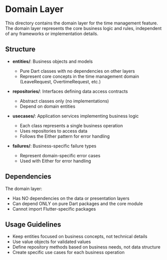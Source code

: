 # Domain Layer

This directory contains the domain layer for the time management feature. The domain layer represents the core business logic and rules, independent of any frameworks or implementation details.

## Structure

- **entities/**: Business objects and models
  - Pure Dart classes with no dependencies on other layers
  - Represent core concepts in the time management domain (LeaveRequest, OvertimeRequest, etc.)

- **repositories/**: Interfaces defining data access contracts
  - Abstract classes only (no implementations)
  - Depend on domain entities

- **usecases/**: Application services implementing business logic
  - Each class represents a single business operation
  - Uses repositories to access data
  - Follows the Either pattern for error handling

- **failures/**: Business-specific failure types
  - Represent domain-specific error cases
  - Used with Either for error handling

## Dependencies

The domain layer:
- Has NO dependencies on the data or presentation layers
- Can depend ONLY on pure Dart packages and the core module
- Cannot import Flutter-specific packages

## Usage Guidelines

- Keep entities focused on business concepts, not technical details
- Use value objects for validated values
- Define repository methods based on business needs, not data structure
- Create specific use cases for each business operation 